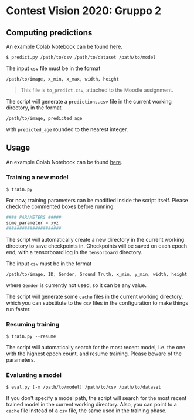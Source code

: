 # Contest Vision 2020: Gruppo 2

## Computing predictions
An example Colab Notebook can be found [here](https://colab.research.google.com/drive/1PT-gXpWP29AtDasRErDQYFy8U-B8r3RI?usp=sharing).

```
$ predict.py /path/to/csv /path/to/dataset /path/to/model
```
The input ``csv`` file must be in the format
```
/path/to/image, x_min, x_max, width, height 
```

> This file is ``to_predict.csv``, attached to the Moodle assignment.

The script will generate a ``predictions.csv`` file in the current working directory, in the format
```
/path/to/image, predicted_age
```
with ``predicted_age`` rounded to the nearest integer.

## Usage

An example Colab Notebook can be found [here](https://drive.google.com/file/d/1E0LlyhxDXdHvXirGupq6wlXo2bY95gQg/view?usp=sharing).

### Training a new model

```
$ train.py
```
For now, training parameters can be modified inside the script itself. Please check the commented boxes before running:

```python
#### PARAMETERS #####
some_parameter = xyz
#####################
```

The script will automatically create a new directory in the current working directory to save checkpoints in. Checkpoints will be saved on each epoch end, with a tensorboard log in the ``tensorboard`` directory.

The input ``csv`` must be in the format
```
/path/to/image, ID, Gender, Ground Truth, x_min, y_min, width, height
```
where ``Gender`` is currently not used, so it can be any value.

The script will generate some ``cache`` files in the current working directory, which you can substitute to the ``csv`` files in the configuration to make things run faster.

### Resuming training
```
$ train.py --resume
```
The script will automatically search for the most recent model, i.e. the one with the highest epoch count, and resume training. Please beware of the parameters.

### Evaluating a model

```
$ eval.py [-m /path/to/model] /path/to/csv /path/to/dataset
```

If you don't specify a model path, the script will search for the most recent trained model in the current working directory. Also, you can point to a ``cache`` file instead of a ``csv`` file, the same used in the training phase.